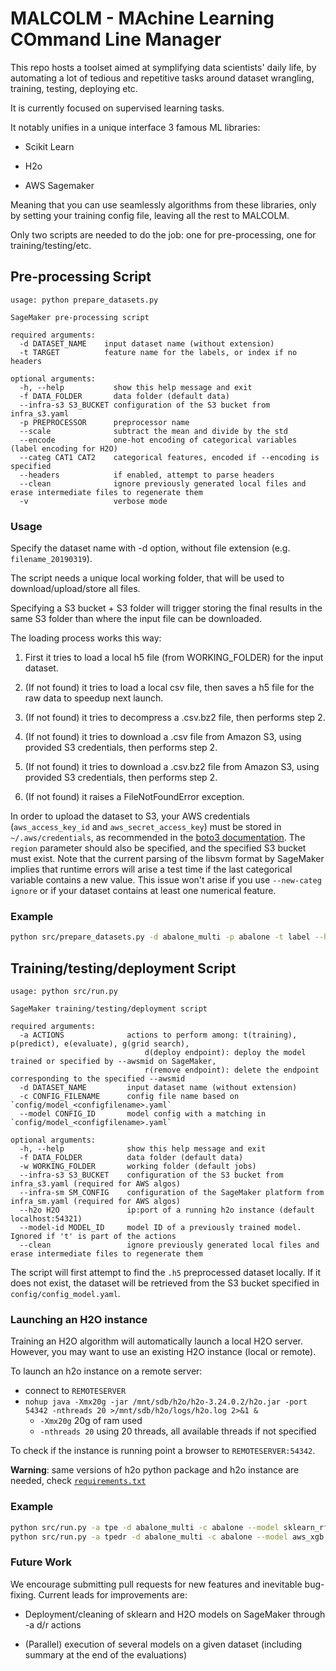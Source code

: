 # MALCOLM - MAchine Learning COmmand Line Manager

This repo hosts a toolset aimed at symplifying data scientists' daily life, by automating a lot of tedious and repetitive tasks around dataset wrangling, training, testing, deploying etc.

It is currently focused on supervised learning tasks.

It notably unifies in a unique interface 3 famous ML libraries:

- Scikit Learn

- H2o

- AWS Sagemaker

Meaning that you can use seamlessly algorithms from these libraries, only by setting your training config file, leaving all the rest to MALCOLM.

Only two scripts are needed to do the job: one for pre-processing, one for training/testing/etc.

## Pre-processing Script

```
usage: python prepare_datasets.py

SageMaker pre-processing script

required arguments:
  -d DATASET_NAME    input dataset name (without extension)
  -t TARGET          feature name for the labels, or index if no headers

optional arguments:
  -h, --help           show this help message and exit
  -f DATA_FOLDER       data folder (default data)
  --infra-s3 S3_BUCKET configuration of the S3 bucket from infra_s3.yaml
  -p PREPROCESSOR      preprocessor name
  --scale              subtract the mean and divide by the std
  --encode             one-hot encoding of categorical variables (label encoding for H2O)
  --categ CAT1 CAT2    categorical features, encoded if --encoding is specified
  --headers            if enabled, attempt to parse headers
  --clean              ignore previously generated local files and erase intermediate files to regenerate them
  -v                   verbose mode
```

### Usage

Specify the dataset name with -d option, without file extension (e.g. `filename_20190319`).

The script needs a unique local working folder, that will be used to download/upload/store all files.

Specifying a S3 bucket + S3 folder will trigger storing the final results in the same S3 folder than where the input file can be downloaded.

The loading process works this way:

1. First it tries to load a local h5 file (from WORKING_FOLDER) for the input dataset.

2. (If not found) it tries to load a local csv file, then saves a h5 file for the raw data to speedup next launch.

3. (If not found) it tries to decompress a .csv.bz2 file, then performs step 2.

4. (If not found) it tries to download a .csv file from Amazon S3, using provided S3 credentials, then performs step 2.

5. (If not found) it tries to download a .csv.bz2 file from Amazon S3, using provided S3 credentials, then performs step 2.

6. (If not found) it raises a FileNotFoundError exception.

In order to upload the dataset to S3, your AWS credentials (`aws_access_key_id` and `aws_secret_access_key`) must be stored in `~/.aws/credentials`, as recommended in the [boto3 documentation](https://boto3.amazonaws.com/v1/documentation/api/latest/guide/configuration.html). The `region` parameter should also be specified, and the specified S3 bucket must exist.
Note that the current parsing of the libsvm format by SageMaker implies that runtime errors will arise a test time if the last categorical variable contains a new value. This issue won't arise if you use `--new-categ ignore` or if your dataset contains at least one numerical feature.

### Example

```bash
python src/prepare_datasets.py -d abalone_multi -p abalone -t label --headers --scale --encode --infra-s3 s3_dev
```

## Training/testing/deployment Script

```
usage: python src/run.py

SageMaker training/testing/deployment script

required arguments:
  -a ACTIONS              actions to perform among: t(training), p(predict), e(evaluate), g(grid search),
                              d(deploy endpoint): deploy the model trained or specified by --awsmid on SageMaker,
                              r(remove endpoint): delete the endpoint corresponding to the specified --awsmid
  -d DATASET_NAME         input dataset name (without extension)
  -c CONFIG_FILENAME      config file name based on `config/model_<configfilename>.yaml`
  --model CONFIG_ID       model config with a matching in `config/model_<configfilename>.yaml`

optional arguments:
  -h, --help              show this help message and exit
  -f DATA_FOLDER          data folder (default data)
  -w WORKING_FOLDER       working folder (default jobs)
  --infra-s3 S3_BUCKET    configuration of the S3 bucket from infra_s3.yaml (required for AWS algos)
  --infra-sm SM_CONFIG    configuration of the SageMaker platform from infra_sm.yaml (required for AWS algos)
  --h2o H2O               ip:port of a running h2o instance (default localhost:54321)
  --model-id MODEL_ID     model ID of a previously trained model. Ignored if 't' is part of the actions
  --clean                 ignore previously generated local files and erase intermediate files to regenerate them
```

The script will first attempt to find the `.h5` preprocessed dataset locally. If it does not exist, the dataset will be retrieved from the S3 bucket specified in `config/config_model.yaml`.

### Launching an H2O instance

Training an H2O algorithm will automatically launch a local H2O server. However, you may want to use an existing H2O instance (local or remote).

To launch an h2o instance on a remote server:
* connect to ```REMOTESERVER```
* ```nohup java -Xmx20g -jar /mnt/sdb/h2o/h2o-3.24.0.2/h2o.jar -port 54342 -nthreads 20 >/mnt/sdb/h2o/logs/h2o.log 2>&1 &```
  * ```-Xmx20g``` 20g of ram used
  * ```-nthreads 20``` using 20 threads, all available threads if not specified

To check if the instance is running point a browser to ```REMOTESERVER:54342```.

**Warning**: same versions of h2o python package and h2o instance are needed, check [```requirements.txt```](requirements.txt)

### Example

```bash
python src/run.py -a tpe -d abalone_multi -c abalone --model sklearn_rf [--model-id MODEL_ID]
python src/run.py -a tpedr -d abalone_multi -c abalone --model aws_xgb --infra-s3 s3_dev --infra-sm sm_dev [--model-id MODEL_ID]
```

### Future Work

We encourage submitting pull requests for new features and inevitable bug-fixing.
Current leads for improvements are:

- Deployment/cleaning of sklearn and H2O models on SageMaker through -a d/r actions

- (Parallel) execution of several models on a given dataset (including summary at the end of the evaluations)
